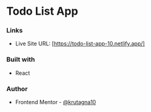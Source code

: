 # Todo List App

### Links

- Live Site URL: [https://todo-list-app-10.netlify.app/]

### Built with

- React

### Author
- Frontend Mentor - [@krutagna10](https://www.frontendmentor.io/profile/krutagna10)
